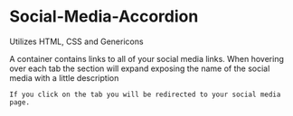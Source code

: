 # Social-Media-Accordion

Utilizes HTML, CSS and Genericons

A container contains links to all of your social media links.  When hovering over each tab the section will expand exposing the name of the social media with a little description
  
    If you click on the tab you will be redirected to your social media page.
  
